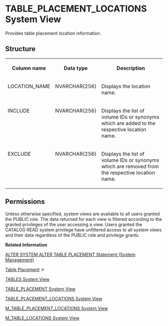 <!-- loio9e7401268b0c4dbda5d5186773ba14ab -->

# TABLE\_PLACEMENT\_LOCATIONS System View

Provides table placement location information.



<a name="loio9e7401268b0c4dbda5d5186773ba14ab__section_rwh_cck_vhb"/>

## Structure


<table>
<tr>
<th valign="top">

Column name

</th>
<th valign="top">

Data type

</th>
<th valign="top">

Description

</th>
</tr>
<tr>
<td valign="top">

LOCATION\_NAME

</td>
<td valign="top">

NVARCHAR\(256\)

</td>
<td valign="top">

Displays the location name.

</td>
</tr>
<tr>
<td valign="top">

INCLUDE

</td>
<td valign="top">

NVARCHAR\(256\)

</td>
<td valign="top">

Displays the list of volume IDs or synonyms which are added to the respective location name.

</td>
</tr>
<tr>
<td valign="top">

EXCLUDE

</td>
<td valign="top">

NVARCHAR\(256\)

</td>
<td valign="top">

Displays the list of volume IDs or synonyms which are removed from the respective location name.

</td>
</tr>
</table>



<a name="loio9e7401268b0c4dbda5d5186773ba14ab__section_jpn_jxz_2zb"/>

## Permissions

Unless otherwise specified, system views are available to all users granted the PUBLIC role. The data returned for each view is filtered according to the granted privileges of the user accessing a view. Users granted the CATALOG READ system privilege have unfiltered access to all system views and their data regardless of the PUBLIC role and privilege grants.

**Related Information**  


[ALTER SYSTEM ALTER TABLE PLACEMENT Statement \(System Management\)](../../010-SQL-Reference/012-SQL-Statements/alter-system-alter-table-placement-statement-system-management-0715b97.md "Changes table classification and placement settings for table groups.")

[Table Placement](https://help.sap.com/viewer/f9c5015e72e04fffa14d7d4f7267d897/2024_1_QRC/en-US/22888f9344954f258284d2dd936d0d0a.html "Table classification and table placement configuration, enhanced by partitioning, build the foundation for controlling the data distribution in a SAP HANA scale-out environment.") :arrow_upper_right:

[TABLES System View](tables-system-view-2101973.md "Provides information about tables in the database.")

[TABLE\_PLACEMENT System View](table-placement-system-view-522cc8e.md "Provides table placement information.")

[TABLE\_PLACEMENT\_LOCATIONS System View](table-placement-locations-system-view-9e74012.md "Provides table placement location information.")

[M\_TABLE\_PLACEMENT\_LOCATIONS System View](../022-Monitoring-Views/m-table-placement-locations-system-view-7ecc1cc.md "Provides table placement location monitoring information.")

[M\_TABLE\_LOCATIONS System View](../022-Monitoring-Views/m-table-locations-system-view-20c65d5.md "Provides information about tables and their logical location. Physical locations are shown in M_TABLE_PERSISTENCE_LOCATIONS.")

